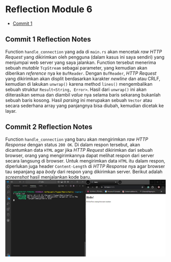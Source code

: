 # Reflection Module 6

- [Commit 1](#commit-1-reflection-notes)

## Commit 1 Reflection Notes
Function `handle_connection` yang ada di `main.rs` akan mencetak *raw HTTP Request* yang dikirimkan oleh pengguna (dalam kasus ini saya sendiri) yang menjumpai web server yang saya jalankan. Function tersebut menerima sebuah *mutable* `TcpStream` sebagai parameter, yang kemudian akan diberikan *reference* nya ke `BufReader`. Dengan `BufReader`, *HTTP Request* yang dikirimkan akan displit berdasarkan karakter *newline* dan atau CRLF, kemudian di lakukan `unwrap()` karena method `lines()` mengembalikan sebuah struktur `Result<String, Error>`. Hasil dari `unwrap()` ini akan diiterasikan semua dan diambil *value* nya selama baris sekarang bukanlah sebuah baris kosong. Hasil *parsing* ini merupakan sebuah `Vector` atau secara sederhana array yang panjangnya bisa diubah, kemudian dicetak ke layar.

## Commit 2 Reflection Notes
Function `handle_connection` yang baru akan mengirimkan *raw HTTP Response* dengan status `200 OK`. Di dalam respon tersebut, akan dicantumkan data `HTML` agar jika *HTTP Request* dikirimkan dari sebuah browser, orang yang mengirimkannya dapat melihat respon dari server secara langsung di browser. Untuk mengirimkan data `HTML` itu dalam respon, diperlukan juga header `Content-Length` di *HTTP Response* nya agar browser tau sepanjang apa *body* dari respon yang dikirimkan server. Berikut adalah *screenshot* hasil menjalankan kode baru.
![Gambar menjalankan server dengan mengirimkan raw HTTP response](./commit2.png)
